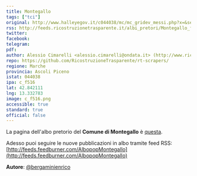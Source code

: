 ```yaml
---
title: Montegallo
tags: ["tci"]
original: http://www.halleyegov.it/c044038/mc/mc_gridev_messi.php?x=&servizio=&bck=http%3A%2F%2Fwww.halleyegov.it%2Fc044038%2Fhh%2Findex.php
rss: http://feeds.ricostruzionetrasparente.it/albi_pretori/Montegallo_feed.xml
twitter: 
facebook: 
telegram: 
pdf: 
author: Alessio Cimarelli <alessio.cimarelli@ondata.it> (http://www.ricostruzionetrasparente.it)
repo: https://github.com/RicostruzioneTrasparente/rt-scrapers/
regione: Marche
provincia: Ascoli Piceno
istat: 044038
ipa: c_f516
lat: 42.842111
lng: 13.332783
image: c_f516.png
accessible: true
standard: true
official: false
---
```


La pagina dell'albo pretorio del **Comune di Montegallo** è [questa](http://www.halleyegov.it/c044038/mc/mc_gridev_messi.php?x=&servizio=&bck=http%3A%2F%2Fwww.halleyegov.it%2Fc044038%2Fhh%2Findex.php).

Adesso puoi seguire le nuove pubblicazioni in albo tramite feed RSS: [http://feeds.feedburner.com/AlbopopMontegallo](http://feeds.feedburner.com/AlbopopMontegallo)


**Autore**: [@bergaminienrico](https://twitter.com/bergaminienrico)
